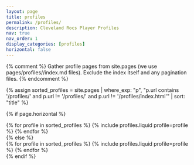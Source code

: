 ```yaml
---
layout: page
title: profiles
permalink: /profiles/
description: Cleveland Rocs Player Profiles
nav: true
nav_order: 1
display_categories: [profiles]
horizontal: false
---
```


<div class="profiles">

{% comment %}
Gather profile pages from site.pages (we use pages/profiles/<slug>/index.md files).
Exclude the index itself and any pagination files.
{% endcomment %}

{% assign sorted_profiles = site.pages | where_exp: "p", "p.url contains '/profiles/' and p.url != '/profiles/' and p.url != '/profiles/index.html'" | sort: "title" %}

{% if page.horizontal %}

  <div class="container">
    <div class="row row-cols-1 row-cols-md-2">
      {% for profile in sorted_profiles %}
        {% include profiles.liquid profile=profile %}
      {% endfor %}
    </div>
  </div>
{% else %}
  <div class="row row-cols-1 row-cols-md-3">
    {% for profile in sorted_profiles %}
      {% include profiles.liquid profile=profile %}
    {% endfor %}
  </div>
{% endif %}

</div>
